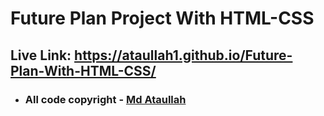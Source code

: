 # Future Plan Project With HTML-CSS

## Live Link: https://ataullah1.github.io/Future-Plan-With-HTML-CSS/

- ### All code copyright - [ Md Ataullah](https://www.linkedin.com/in/md-ataullah/)
